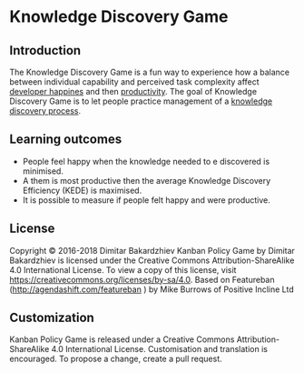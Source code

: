 # Knowledge Discovery Game

## Introduction

The Knowledge Discovery Game is a fun way to experience how a balance between individual capability and perceived task complexity affect [developer happines](https://docs.kedehub.io/kede/kede-on-developer-happiness.html) and then [productivity](https://docs.kedehub.io/kede/kede-productivity.html). 
The goal of Knowledge Discovery Game is to let people practice management of a [knowledge discovery process](https://docs.kedehub.io/kede/what-is-kede-derivation.html#knowledge-discovery-process).


## Learning outcomes

- People feel happy when the knowledge needed to e discovered is minimised.
- A them is most productive then the average Knowledge Discovery Efficiency (KEDE) is maximised.
- It is possible to measure if people felt happy and were productive.

## License

Copyright © 2016-2018 Dimitar Bakardzhiev 
Kanban Policy Game by Dimitar Bakardzhiev is licensed under the Creative Commons Attribution-ShareAlike 4.0 International License. To view a copy of this license, visit https://creativecommons.org/licenses/by-sa/4.0. Based on Featureban (http://agendashift.com/featureban ) by Mike Burrows of Positive Incline Ltd


## Customization

Kanban Policy Game is released under a Creative Commons Attribution-ShareAlike 4.0 International License.
Customisation and translation is encouraged. To propose a change, create a pull request.
